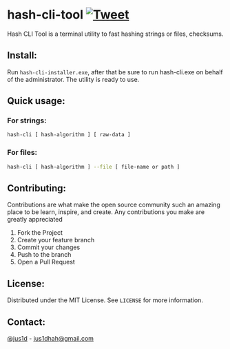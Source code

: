 # hash-cli-tool [![Tweet](https://img.shields.io/twitter/url/http/shields.io.svg?style=social)](https://twitter.com/intent/tweet?text=Compare%20the%20checksum%20and%20hash%20your%20data%20directly%20from%20Terminal%20in%20moments%20with%20hash-cli-tool:%20&url=https://github.com/jus1d/hash-cli&via=thejus1d&hashtags=hash,clitool,hashtool,hashcli)

Hash CLI Tool is a terminal utility to fast hashing strings or files, checksums. 

## Install:
Run `hash-cli-installer.exe`, after that be sure to run hash-cli.exe on behalf of the administrator.
The utility is ready to use.

## Quick usage:
### For strings:
```bash
hash-cli [ hash-algorithm ] [ raw-data ]
```
### For files:
```bash
hash-cli [ hash-algorithm ] --file [ file-name or path ]
```

## Contributing:
Contributions are what make the open source community such an amazing place to be learn, inspire, and create. Any contributions you make are greatly appreciated
1. Fork the Project
2. Create your feature branch
3. Commit your changes
4. Push to the branch
5. Open a Pull Request

## License:
Distributed under the MIT License. See `LICENSE` for more information.

## Contact:
[@jus1d](https://twitter.com/thejus1d) - jus1dhah@gmail.com